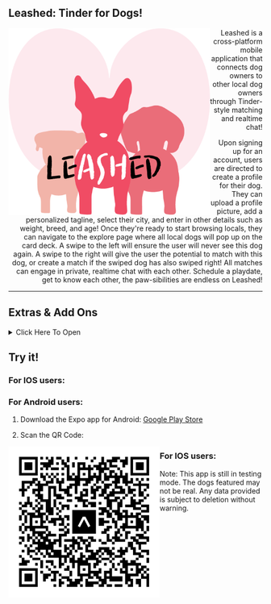 ## Leashed: Tinder for Dogs!
<img align="left" width="400" height="370" src="/assets/leashed.png">
<p align="right">Leashed is a cross-platform mobile application that connects dog owners to other local dog owners through Tinder-style matching and realtime chat!</p>


<p align="right">Upon signing up for an account, users are directed to create a profile for their dog. They can upload a profile picture, add a personalized tagline, select their city, and enter in other details such as weight, breed, and age! Once they're ready to start browsing locals, they can navigate to the explore page where all local dogs will pop up on the card deck. A swipe to the left will ensure the user will never see this dog again. A swipe to the right will give the user the potential to match with this dog, or create a match if the swiped dog has also swiped right! All matches can engage in private, realtime chat with each other. Schedule a playdate, get to know each other, the paw-sibilities are endless on Leashed!  </p>


--------
## Extras & Add Ons

<details><summary>Click Here To Open</summary>

### Chat Feature:

- as a user, i want to be able to delete a message of mine
- have timestamps displayed when messages are sent

### Community Chat:

- message boards
- product suggestions

### Other Add-Ons:

- weight history
- breed info and suggestions
- create/view vet info. If no vet, we want to enable location search.

- create/view calendar:
  - push notifications
  - grooming
  - vaccines
  - medications

</details>

## Try it!
### For IOS users:


### For Android users:
1. Download the Expo app for Android: [Google Play Store](https://play.google.com/store/apps/details?id=host.exp.exponent&hl=en_US&gl=US)

2. Scan the QR Code:
 <img align="left" width="300" height="300" src="/assets/expo-go.svg">

   
### For IOS users:

Note: This app is still in testing mode. The dogs featured may not be real. Any data provided is subject to deletion without warning.
